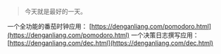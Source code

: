 # 

> 今天就是最好的一天。

一个全功能的番茄时钟应用： [https://denganliang.com/pomodoro.html](https://denganliang.com/pomodoro.html)
一个决策日志撰写应用： [https://denganliang.com/dec.html](https://denganliang.com/dec.html)
